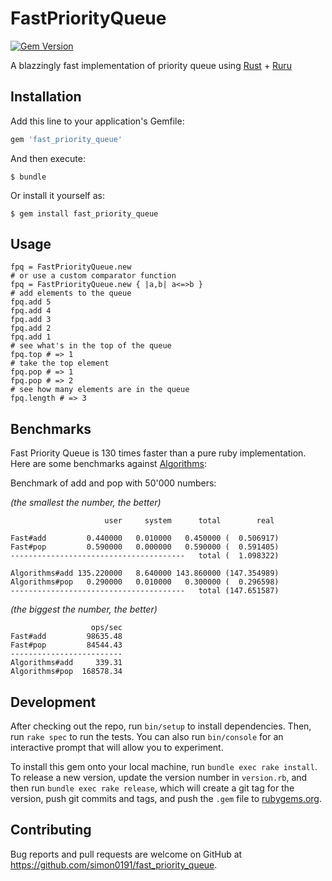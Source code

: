 # FastPriorityQueue

[![Gem Version](https://badge.fury.io/rb/fast_priority_queue.svg)](https://badge.fury.io/rb/fast_priority_queue)

A blazzingly fast implementation of priority queue using [Rust](https://www.rust-lang.org/en-US/) + [Ruru](https://github.com/d-unseductable/ruru)

## Installation

Add this line to your application's Gemfile:

```ruby
gem 'fast_priority_queue'
```

And then execute:

    $ bundle

Or install it yourself as:

    $ gem install fast_priority_queue

## Usage

```
fpq = FastPriorityQueue.new
# or use a custom comparator function
fpq = FastPriorityQueue.new { |a,b| a<=>b }
# add elements to the queue
fpq.add 5
fpq.add 4
fpq.add 3
fpq.add 2
fpq.add 1
# see what's in the top of the queue
fpq.top # => 1
# take the top element
fpq.pop # => 1
fpq.pop # => 2
# see how many elements are in the queue
fpq.length # => 3
```

## Benchmarks
Fast Priority Queue is 130 times faster than a pure ruby implementation. Here are some benchmarks against [Algorithms](https://github.com/kanwei/algorithms/):

Benchmark of add and pop with 50'000 numbers:

*(the smallest the number, the better)*

```
                     user     system      total        real

Fast#add         0.440000   0.010000   0.450000 (  0.506917)
Fast#pop         0.590000   0.000000   0.590000 (  0.591405)
---------------------------------------   total (  1.098322)

Algorithms#add 135.220000   8.640000 143.860000 (147.354989)
Algorithms#pop   0.290000   0.010000   0.300000 (  0.296598)
---------------------------------------   total (147.651587)
```

*(the biggest the number, the better)*
```
                  ops/sec
Fast#add         98635.48
Fast#pop         84544.43
-------------------------
Algorithms#add     339.31
Algorithms#pop  168578.34

```

## Development

After checking out the repo, run `bin/setup` to install dependencies. Then, run `rake spec` to run the tests. You can also run `bin/console` for an interactive prompt that will allow you to experiment.

To install this gem onto your local machine, run `bundle exec rake install`. To release a new version, update the version number in `version.rb`, and then run `bundle exec rake release`, which will create a git tag for the version, push git commits and tags, and push the `.gem` file to [rubygems.org](https://rubygems.org).

## Contributing

Bug reports and pull requests are welcome on GitHub at https://github.com/simon0191/fast_priority_queue.

